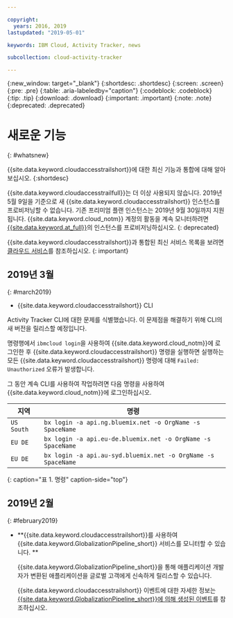 ```yaml
---

copyright:
  years: 2016, 2019
lastupdated: "2019-05-01"

keywords: IBM Cloud, Activity Tracker, news

subcollection: cloud-activity-tracker

---
```


{:new_window: target="_blank"}
{:shortdesc: .shortdesc}
{:screen: .screen}
{:pre: .pre}
{:table: .aria-labeledby="caption"}
{:codeblock: .codeblock}
{:tip: .tip}
{:download: .download}
{:important: .important}
{:note: .note}
{:deprecated: .deprecated}

# 새로운 기능
{: #whatsnew}

{{site.data.keyword.cloudaccesstrailshort}}에 대한 최신 기능과 통합에 대해 알아보십시오.
{:shortdesc}

{{site.data.keyword.cloudaccesstrailfull}}는 더 이상 사용되지 않습니다. 2019년 5월 9일을 기준으로 새 {{site.data.keyword.cloudaccesstrailshort}} 인스턴스를 프로비저닝할 수 없습니다. 기존 프리미엄 플랜 인스턴스는 2019년 9월 30일까지 지원됩니다. {{site.data.keyword.cloud_notm}} 계정의 활동을 계속 모니터하려면 [{{site.data.keyword.at_full}}](/docs/services/Activity-Tracker-with-LogDNA?topic=logdnaat-getting-started#getting-started)의 인스턴스를 프로비저닝하십시오.
{: deprecated}

{{site.data.keyword.cloudaccesstrailshort}}과 통합된 최신 서비스 목록을 보려면 [클라우드 서비스](/docs/services/cloud-activity-tracker/reference?topic=cloud-activity-tracker-cloud_services#cloud_services)를 참조하십시오.
{: important}


## 2019년 3월
{: #march2019}

* {{site.data.keyword.cloudaccesstrailshort}} CLI

Activity Tracker CLI에 대한 문제를 식별했습니다. 이 문제점을 해결하기 위해 CLI의 새 버전을 릴리스할 예정입니다.

명령행에서 `ibmcloud login`을 사용하여 {{site.data.keyword.cloud_notm}}에 로그인한 후 {{site.data.keyword.cloudaccesstrailshort}} 명령을 실행하면 실행하는 모든 {{site.data.keyword.cloudaccesstrailshort}} 명령에 대해 `Failed: Unauthorized` 오류가 발생합니다. 

그 동안 계속 CLI를 사용하여 작업하려면 다음 명령을 사용하여 {{site.data.keyword.cloud_notm}}에 로그인하십시오.

|지역 |명령 |
|--------|---------|
|`US South` |`bx login -a api.ng.bluemix.net -o OrgName -s SpaceName` |
|`EU DE`    |`bx login -a api.eu-de.bluemix.net -o OrgName -s SpaceName` |
|`EU DE`    |`bx login -a api.au-syd.bluemix.net -o OrgName -s SpaceName` |
{: caption="표 1. 명령" caption-side="top"} 

## 2019년 2월
{: #february2019}

* **{{site.data.keyword.cloudaccesstrailshort}}를 사용하여 {{site.data.keyword.GlobalizationPipeline_short}} 서비스를 모니터할 수 있습니다. **

    {{site.data.keyword.GlobalizationPipeline_short}}을 통해 애플리케이션 개발자가 변환된 애플리케이션을 글로벌 고객에게 신속하게 릴리스할 수 있습니다.

    {{site.data.keyword.cloudaccesstrailshort}} 이벤트에 대한 자세한 정보는 [{{site.data.keyword.GlobalizationPipeline_short}}에 의해 생성된 이벤트](/docs/services/GlobalizationPipeline?topic=GlobalizationPipeline-gpat_events#gpat_events)를 참조하십시오.








